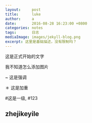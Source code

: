 ```yaml
---
layout:     post
title:      luke
author:     a
date:       2016-08-28 16:23:00 +0800
categories: notes
tags:       日志
mediaImage: images/jekyll-blog.png
excerpt: 这里是基础描述，没有限制吗？
---
```


这是正式开始的文字

我不知道怎么添加图片

~ 这是强调

＊ 这是加重

#这是一级,
#123

## zhejikeyile